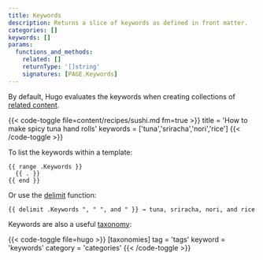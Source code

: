 ```yaml
---
title: Keywords
description: Returns a slice of keywords as defined in front matter.
categories: []
keywords: []
params:
  functions_and_methods:
    related: []
    returnType: '[]string'
    signatures: [PAGE.Keywords]
---
```


By default, Hugo evaluates the keywords when creating collections of [related content].

[related content]: /content-management/related-content/

{{< code-toggle file=content/recipes/sushi.md fm=true >}}
title = 'How to make spicy tuna hand rolls'
keywords = ['tuna','sriracha','nori','rice']
{{< /code-toggle >}}

To list the keywords within a template:

```go-html-template
{{ range .Keywords }}
  {{ . }}
{{ end }}
```

Or use the [delimit] function:

```go-html-template
{{ delimit .Keywords ", " ", and " }} → tuna, sriracha, nori, and rice
```

[delimit]: /functions/collections/delimit/

Keywords are also a useful [taxonomy]:

{{< code-toggle file=hugo >}}
[taxonomies]
tag = 'tags'
keyword = 'keywords'
category = 'categories'
{{< /code-toggle >}}

[taxonomy]: /content-management/taxonomies/
